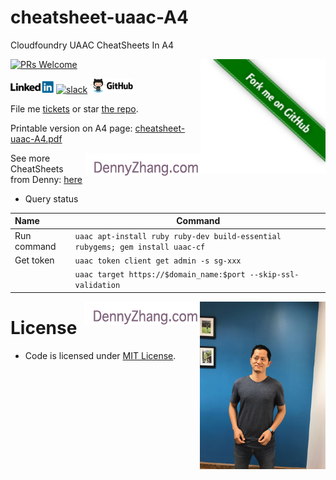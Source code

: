 # cheatsheet-uaac-A4
Cloudfoundry UAAC CheatSheets In A4

<a href="https://github.com/DennyZhang?tab=followers"><img align="right" width="200" height="183" src="https://raw.githubusercontent.com/USDevOps/mywechat-slack-group/master/images/fork_github.png" /></a>

[![PRs Welcome](https://img.shields.io/badge/PRs-welcome-brightgreen.svg)](http://makeapullrequest.com)

[![LinkedIn](https://raw.githubusercontent.com/USDevOps/mywechat-slack-group/master/images/linkedin_icon.png)](https://www.linkedin.com/in/dennyzhang001) <a href="https://www.dennyzhang.com/slack" target="_blank" rel="nofollow"><img src="http://slack.dennyzhang.com/badge.svg" alt="slack"/></a> [![Github](https://raw.githubusercontent.com/USDevOps/mywechat-slack-group/master/images/github.png)](https://github.com/DennyZhang)

File me [tickets](https://github.com/DennyZhang/cheatsheet-uaac-A4/issues) or star [the repo](https://github.com/DennyZhang/cheatsheet-uaac-A4).

Printable version on A4 page: [cheatsheet-uaac-A4.pdf](cheatsheet-uaac-A4.pdf)

<a href="https://www.dennyzhang.com"><img align="right" width="185" height="37" src="https://raw.githubusercontent.com/USDevOps/mywechat-slack-group/master/images/dns_small.png"></a>

See more CheatSheets from Denny: [here](https://github.com/topics/denny-cheatsheets)

- Query status

| Name            | Command                                                                        |
| :-------------- | -----------------------------------------------------------------------------  |
| Run command     | `uaac apt-install ruby ruby-dev build-essential rubygems; gem install uaac-cf` |
| Get token       | `uaac token client get admin -s sg-xxx`                                        |
|                 | `uaac target https://$domain_name:$port --skip-ssl-validation`                 |

<a href="https://www.dennyzhang.com"><img align="right" width="201" height="268" src="https://raw.githubusercontent.com/USDevOps/mywechat-slack-group/master/images/denny_201706.png"></a>

<a href="https://www.dennyzhang.com"><img align="right" src="https://raw.githubusercontent.com/USDevOps/mywechat-slack-group/master/images/dns_small.png"></a>
# License
- Code is licensed under [MIT License](https://www.dennyzhang.com/wp-content/mit_license.txt).
